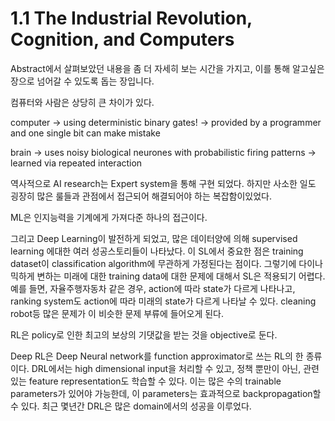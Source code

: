 # 1.1 The Industrial Revolution, Cognition, and Computers

Abstract에서 살펴보았던 내용을 좀 더 자세히 보는 시간을 가지고, 이를 통해 알고싶은 장으로 넘어갈 수 있도록 돕는 장입니다.

컴퓨터와 사람은 상당히 큰 차이가 있다. 

computer -&gt; using deterministic binary gates! -&gt; provided by a programmer and one single bit can make mistake

brain -&gt; uses noisy biological neurones with probabilistic firing patterns -&gt; learned via repeated interaction

역사적으로 AI research는 Expert system을 통해 구현 되었다. 하지만 사소한 일도 굉장히 많은 룰들과 관점에서 접근되어 해결되어야 하는 복잡함이있었다.

ML은 인지능력을 기계에게 가져다준 하나의 접근이다.

그리고 Deep Learning이 발전하게 되었고, 많은 데이터양에 의해 supervised learning 에대한 여러 성공스토리들이 나타났다. 이 SL에서 중요한 점은 training dataset이 classification algorithm에 무관하게 가정된다는 점이다. 그렇기에 다이나믹하게 변하는 미래에 대한 training data에 대한 문제에 대해서 SL은 적용되기 어렵다. 예를 들면, 자율주행자동차 같은 경우, action에 따라 state가 다르게 나타나고, ranking system도 action에 따라 미래의 state가 다르게 나타날 수 있다. cleaning robot등 많은 문제가 이 비슷한 문제 부류에 들어오게 된다.

RL은 policy로 인한 최고의 보상의 기댓값을 받는 것을 objective로 둔다.

Deep RL은 Deep Neural network를 function approximator로 쓰는 RL의 한 종류이다. DRL에서는 high dimensional input을 처리할 수 있고, 정책 뿐만이 아닌, 관련있는 feature representation도 학습할 수 있다. 이는 많은 수의 trainable parameters가 있어야 가능한데, 이 parameters는 효과적으로 backpropagation할 수 있다. 최근 몇년간 DRL은 많은 domain에서의 성공을 이루었다.



